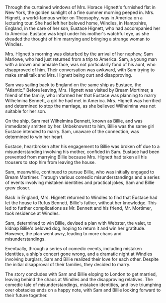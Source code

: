 Through the curtained windows of Mrs. Horace Hignett's furnished flat in New York, the golden sunlight of a fine summer morning peeped in. Mrs. Hignett, a world-famous writer on Theosophy, was in America on a lecturing tour. She had left her beloved home, Windles, in Hampshire, England, in the care of her son, Eustace Hignett, who had accompanied her to America. Eustace was kept under his mother's watchful eye, as she dreaded the thought of him marrying and bringing a strange woman to Windles.

Mrs. Hignett's morning was disturbed by the arrival of her nephew, Sam Marlowe, who had just returned from a trip to America. Sam, a young man with a brown and amiable face, was not particularly fond of his aunt, who disapproved of him. Their conversation was awkward, with Sam trying to make small talk and Mrs. Hignett being curt and disapproving.

Sam was sailing back to England on the same ship as Eustace, the "Atlantic." Before leaving, Mrs. Hignett was visited by Bream Mortimer, a friend of the family, who informed her that Eustace was planning to marry Wilhelmina Bennett, a girl he had met in America. Mrs. Hignett was horrified and determined to stop the marriage, as she believed Wilhelmina was not suitable for her son.

On the ship, Sam met Wilhelmina Bennett, known as Billie, and was immediately smitten by her. Unbeknownst to him, Billie was the same girl Eustace intended to marry. Sam, unaware of the connection, was determined to win her heart.

Eustace, heartbroken after his engagement to Billie was broken off due to a misunderstanding involving his mother, confided in Sam. Eustace had been prevented from marrying Billie because Mrs. Hignett had taken all his trousers to stop him from leaving the house.

Sam, meanwhile, continued to pursue Billie, who was initially engaged to Bream Mortimer. Through various comedic misunderstandings and a series of events involving mistaken identities and practical jokes, Sam and Billie grew closer.

Back in England, Mrs. Hignett returned to Windles to find that Eustace had let the house to Rufus Bennett, Billie's father, without her knowledge. This led to further complications as Mr. Bennett and his friend, Mr. Mortimer, took residence at Windles.

Sam, determined to win Billie, devised a plan with Webster, the valet, to kidnap Billie's beloved dog, hoping to return it and win her gratitude. However, the plan went awry, leading to more chaos and misunderstandings.

Eventually, through a series of comedic events, including mistaken identities, a ship's concert gone wrong, and a dramatic night at Windles involving burglars, Sam and Billie realized their love for each other. Despite the initial disapproval of their families, they decided to marry.

The story concludes with Sam and Billie eloping to London to get married, leaving behind the chaos at Windles and the disapproving relatives. The comedic tale of misunderstandings, mistaken identities, and love triumphing over obstacles ends on a happy note, with Sam and Billie looking forward to their future together.